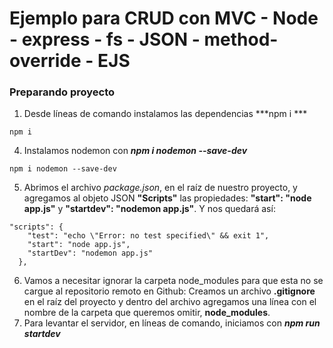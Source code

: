 # Ejemplo para CRUD con MVC - Node - express - fs - JSON - method-override - EJS

### **Preparando proyecto**
1. Desde líneas de comando instalamos las dependencias ***npm i ***
~~~
npm i
~~~
4. Instalamos nodemon con ***npm i nodemon --save-dev***
~~~
npm i nodemon --save-dev
~~~
5. Abrimos el archivo *package.json*, en el raíz de nuestro proyecto, y agregamos al objeto JSON **"Scripts"** las propiedades: **"start": "node app.js"** y **"startdev": "nodemon app.js"**. Y nos quedará así: 
~~~
"scripts": {
    "test": "echo \"Error: no test specified\" && exit 1",
    "start": "node app.js",
    "startDev": "nodemon app.js"
  },
~~~
6. Vamos a necesitar ignorar la carpeta node_modules para que esta no se cargue al repositorio remoto en Github: Creamos un archivo **.gitignore** en el raíz del proyecto y dentro del archivo agregamos una línea con el nombre de la carpeta que queremos omitir, **node_modules**.
7. Para levantar el servidor, en líneas de comando, iniciamos con ***npm run startdev***
